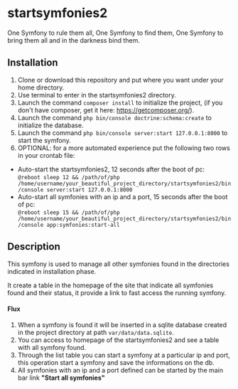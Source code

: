 # startsymfonies2
One Symfony to rule them all, One Symfony to find them, One Symfony to bring them all and in the darkness bind them.

## Installation
1) Clone or download this repository and put where you want under your home directory.
2) Use terminal to enter in the startsymfonies2 directory.
3) Launch the command `composer install` to initialize the project, (if you don't have composer, get it here: https://getcomposer.org/).
4) Launch the command `php bin/console doctrine:schema:create` to initialize the database.
5) Launch the command `php bin/console server:start 127.0.0.1:8000` to start the symfony.
6) OPTIONAL: for a more automated experience put the following two rows in your crontab file:<br>
- Auto-start the startsymfonies2, 12 seconds after the boot of pc:<br>
`@reboot sleep 12 && /path/of/php /home/username/your_beautiful_project_directory/startsymfonies2/bin/console server:start 127.0.0.1:8000`
- Auto-start all symfonies with an ip and a port, 15 seconds after the boot of pc:<br>
`@reboot sleep 15 && /path/of/php /home/username/your_beautiful_project_directory/startsymfonies2/bin/console app:symfonies:start-all`<br>

## Description
This symfony is used to manage all other symfonies found in the directories indicated in installation phase.

It create a table in the homepage of the site that indicate all symfonies found and their status, it provide a link to fast access the running symfony.

#### Flux
1) When a symfony is found it will be inserted in a sqlite database created in the project directory at path `var/data/data.sqlite`.
2) You can access to homepage of the startsymfonies2 and see a table with all symfony found.
3) Through the list table you can start a symfony at a particular ip and port, this operation start a symfony and save the informations on the db.
4) All symfonies with an ip and a port defined can be started by the main bar link **"Start all symfonies"** 